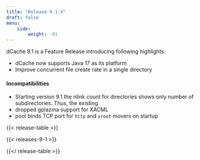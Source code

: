 ```yaml
---
title: "Release 9.1.X"
draft: false
menu:
    side:
        weight: -91
---
```

dCache 9.1 is a Feature Release introducing following highlights:
- dCache now supports Java 17 as its platform
- Improve concurrent file create rate in a single directory
#### Incompatibilities
- Starting version 9.1 the nlink count for directories shows only number of subdirectories. Thus, the existing
- dropped gplazma support for XACML
- pool binds TCP port for `http` and `xroot` movers on startup

{{< release-table >}}

{{< releases-9-1 >}}

{{</ release-table >}}

